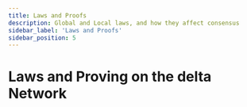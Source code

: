 ```yaml
---
title: Laws and Proofs
description: Global and Local laws, and how they affect consensus
sidebar_label: 'Laws and Proofs'
sidebar_position: 5
---
```


# Laws and Proving on the delta Network